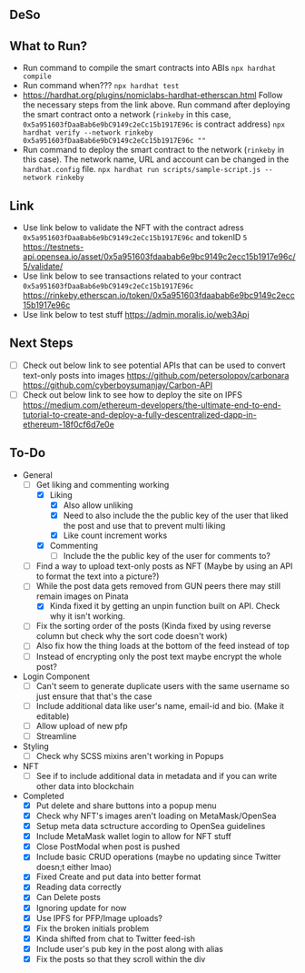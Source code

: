 ## DeSo
## What to Run?
- Run command to compile the smart contracts into ABIs
    `npx hardhat compile`
- Run command when???
    `npx hardhat test`
- https://hardhat.org/plugins/nomiclabs-hardhat-etherscan.html
    Follow the necessary steps from the link above.
    Run command after deploying the smart contract onto a network (`rinkeby` in this case, `0x5a951603fDaaBab6e9bC9149c2eCc15b1917E96c` is contract address)
    `npx hardhat verify --network rinkeby 0x5a951603fDaaBab6e9bC9149c2eCc15b1917E96c ""`
- Run command to deploy the smart contract to the network (`rinkeby` in this case). The network name, URL and account can be changed in the `hardhat.config` file.
    `npx hardhat run scripts/sample-script.js --network rinkeby`
## Link
- Use link below to validate the NFT with the contract adress `0x5a951603fDaaBab6e9bC9149c2eCc15b1917E96c` and tokenID `5`
    https://testnets-api.opensea.io/asset/0x5a951603fdaabab6e9bc9149c2ecc15b1917e96c/5/validate/
- Use link below to see transactions related to your contract `0x5a951603fDaaBab6e9bC9149c2eCc15b1917E96c`
    https://rinkeby.etherscan.io/token/0x5a951603fdaabab6e9bc9149c2ecc15b1917e96c
- Use link below to test stuff
    https://admin.moralis.io/web3Api
## Next Steps
-   [ ] Check out below link to see potential APIs that can be used to convert text-only posts into images
        https://github.com/petersolopov/carbonara
        https://github.com/cyberboysumanjay/Carbon-API
-   [ ] Check out below link to see how to deploy the site on IPFS
        https://medium.com/ethereum-developers/the-ultimate-end-to-end-tutorial-to-create-and-deploy-a-fully-descentralized-dapp-in-ethereum-18f0cf6d7e0e
## To-Do
* General
    - [ ] Get liking and commenting working
        - [x] Liking
            - [x] Also allow unliking
            - [x] Need to also include the the public key of the user that liked the post and use that to prevent multi liking
            - [x] Like count increment works
        - [x] Commenting
            - [ ] Include the the public key of the user for comments to?
    - [ ] Find a way to upload text-only posts as NFT (Maybe by using an API to format the text into a picture?)
    - [ ] While the post data gets removed from GUN peers there may still remain images on Pinata
        - [x] Kinda fixed it by getting an unpin function built on API. Check why it isn't working.
    - [ ] Fix the sorting order of the posts (Kinda fixed by using reverse column but check why the sort code doesn't work)
    - [ ] Also fix how the thing loads at the bottom of the feed instead of top
    - [ ] Instead of encrypting only the post text maybe encrypt the whole post?
* Login Component
    - [ ] Can't seem to generate duplicate users with the same username so just ensure that that's the case
    - [ ] Include additional data like user's name, email-id and bio. (Make it editable)
    - [ ] Allow upload of new pfp
    - [ ] Streamline
* Styling
    - [ ] Check why SCSS mixins aren't working in Popups
* NFT
	- [ ] See if to include additional data in metadata and if you can write other data into blockchain
* Completed
    - [x] Put delete and share buttons into a popup menu
	- [x] Check why NFT's images aren't loading on MetaMask/OpenSea
	- [x] Setup meta data sctructure according to OpenSea guidelines
    - [x] Include MetaMask wallet login to allow for NFT stuff
    - [x] Close PostModal when post is pushed
    - [x] Include basic CRUD operations (maybe no updating since Twitter doesn;t either lmao) 
    - [x] Fixed Create and put data into better format
    - [x] Reading data correctly
    - [x] Can Delete posts
    - [x] Ignoring update for now
    - [x] Use IPFS for PFP/Image uploads?
    - [x] Fix the broken initials problem
    - [x] Kinda shifted from chat to Twitter feed-ish
    - [x] Include user's pub key in the post along with alias
    - [x] Fix the posts so that they scroll within the div